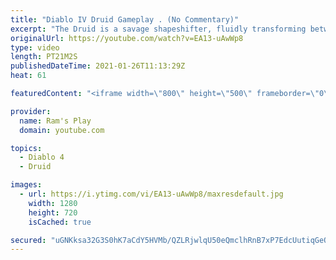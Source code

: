 ```yaml
---
title: "Diablo IV Druid Gameplay . (No Commentary)"
excerpt: "The Druid is a savage shapeshifter, fluidly transforming between the forms of a towering bear or a vicious werewolf to fight alongside the creatures of the wild."
originalUrl: https://youtube.com/watch?v=EA13-uAwWp8
type: video
length: PT21M2S
publishedDateTime: 2021-01-26T11:13:29Z
heat: 61

featuredContent: "<iframe width=\"800\" height=\"500\" frameborder=\"0\" src=\"https://www.youtube.com/embed/EA13-uAwWp8\" allow=\"accelerometer; autoplay; encrypted-media; gyroscope; picture-in-picture\" allowfullscreen></iframe>"

provider:
  name: Ram's Play
  domain: youtube.com

topics:
  - Diablo 4
  - Druid

images:
  - url: https://i.ytimg.com/vi/EA13-uAwWp8/maxresdefault.jpg
    width: 1280
    height: 720
    isCached: true

secured: "uGNKksa32G3S0hK7aCdY5HVMb/QZLRjwlqU50eQmclhRnB7xP7EdcUutiqGeQgWXY3WJmpMFJhv0e2HqH5wvs2NqFG65VYz5IH/mW/7HgCd+SBZWy0AuxSfjpN414joSrCFrYNNsVxP0Mhm3UGJ90y0M+s63ZUX9J5+bNkKEtFBuffuhiA813X1ow3y52Npn00tin460cmTzd78Hp1cbm6xCEFfTML+IJeUAGYe3fgZijCFpTBHexRxDvZvIW/eW+V7vhx/Utp/Ito6j8BGAgi+tTQpQ5AwVcFsUPUHuw1DLVlVAeiuJNjsKEd3ptHjPsEQpBQ9vQdWx1i/s0R3TvuEURNP1sFSkkx8n4vFAQ5+QxvMtPna6KSWPsTpDcsHkkdp7fSQHeWqq0ftjz65u+R15ECASdYhnDRhBdfLFAZBEm3LJq1WH2wrX7bNuxoF+;zoFOQOh/dY2t+qSU3EIWQg=="
---
```


